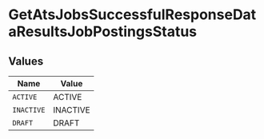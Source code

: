 # GetAtsJobsSuccessfulResponseDataResultsJobPostingsStatus


## Values

| Name       | Value      |
| ---------- | ---------- |
| `ACTIVE`   | ACTIVE     |
| `INACTIVE` | INACTIVE   |
| `DRAFT`    | DRAFT      |